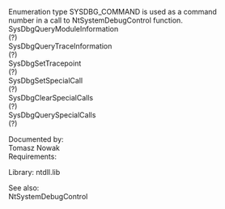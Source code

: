 Enumeration type SYSDBG\_COMMAND is used as a command \
number in a call to NtSystemDebugControl function. \
SysDbgQueryModuleInformation \
\(?\) \
SysDbgQueryTraceInformation \
\(?\) \
SysDbgSetTracepoint \
\(?\) \
SysDbgSetSpecialCall \
\(?\) \
SysDbgClearSpecialCalls \
\(?\) \
SysDbgQuerySpecialCalls \
\(?\)

Documented by: \
Tomasz Nowak \
Requirements:

Library: ntdll.lib

See also: \
NtSystemDebugControl
